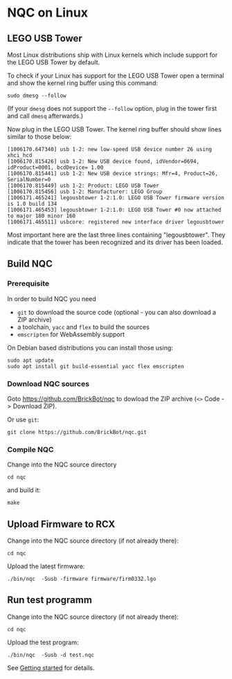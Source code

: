 # NQC on Linux

## LEGO USB Tower

Most Linux distributions ship with Linux kernels which include support for the LEGO USB Tower by default.

To check if your Linux has support for the LEGO USB Tower open a terminal and show the kernel ring buffer using this command:

```
sudo dmesg --follow
```

(If your `dmesg` does not support the `--follow` option, plug in the tower first and call `dmesq` afterwards.)

Now plug in the LEGO USB Tower. The kernel ring buffer should show lines similar to those below:
```
[1006170.647340] usb 1-2: new low-speed USB device number 26 using xhci_hcd
[1006170.815426] usb 1-2: New USB device found, idVendor=0694, idProduct=0001, bcdDevice= 1.00
[1006170.815441] usb 1-2: New USB device strings: Mfr=4, Product=26, SerialNumber=0
[1006170.815449] usb 1-2: Product: LEGO USB Tower
[1006170.815456] usb 1-2: Manufacturer: LEGO Group
[1006171.465241] legousbtower 1-2:1.0: LEGO USB Tower firmware version is 1.0 build 134
[1006171.465453] legousbtower 1-2:1.0: LEGO USB Tower #0 now attached to major 180 minor 160
[1006171.465511] usbcore: registered new interface driver legousbtower
```

Most important here are the last three lines containing "legousbtower". They indicate that the tower has been recognized and its driver has been loaded.

## Build NQC

### Prerequisite

In order to build NQC you need

- `git` to download the source code (optional - you can also download a ZIP archive)
- a toolchain, `yacc` and `flex` to build the sources
- `emscripten` for WebAssembly support

On Debian based distributions you can install those using:

```
sudo apt update
sudo apt install git build-essential yacc flex emscripten
```

### Download NQC sources

Goto https://github.com/BrickBot/nqc to dowload the ZIP archive (`<>` Code -> Download ZIP).

Or use `git`:

```
git clone https://github.com/BrickBot/nqc.git
```

### Compile NQC

Change into the NQC source directory

```
cd nqc
```
and build it:

```
make
```

## Upload Firmware to RCX

Change into the NQC source directory (if not already there):

```
cd nqc
```
Upload the latest firmware:

```
./bin/nqc  -Susb -firmware firmware/firm0332.lgo
```

## Run test programm

Change into the NQC source directory (if not already there):

```
cd nqc
```

Upload the test program:

```
./bin/nqc  -Susb -d test.nqc
```

See [Getting started](./README.md?#getting-started) for details.



